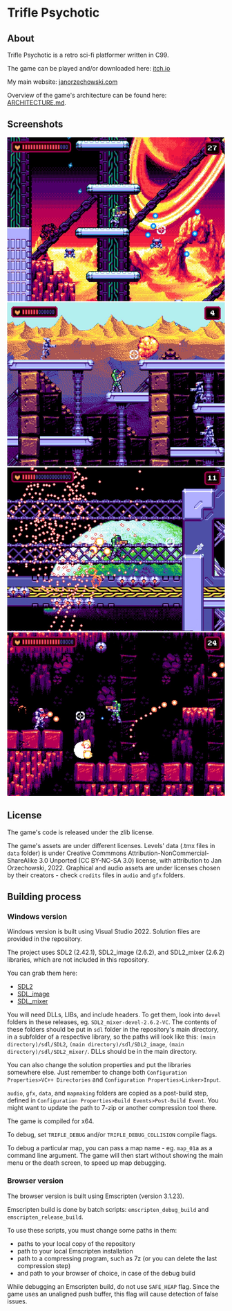 # Trifle Psychotic

## About

Trifle Psychotic is a retro sci-fi platformer written in C99.

The game can be played and/or downloaded here: [itch.io](https://janorzechowski.itch.io/trifle-psychotic)

My main website: [janorzechowski.com](https://janorzechowski.com/)

Overview of the game's architecture can be found here: [ARCHITECTURE.md](/ARCHITECTURE.md).

## Screenshots

![Screenshot 1](/screenshots/trifle_psychotic_004.jpg?raw=true)
![Screenshot 2](/screenshots/trifle_psychotic_006.jpg?raw=true)
![Screenshot 3](/screenshots/trifle_psychotic_002.jpg?raw=true)
![Screenshot 4](/screenshots/trifle_psychotic_005.jpg?raw=true)

## License

The game's code is released under the zlib license.

The game's assets are under different licenses. Levels' data (.tmx files in `data` folder) is under Creative Commmons Attribution-NonCommercial-ShareAlike 3.0 Unported (CC BY-NC-SA 3.0) license, with attribution to Jan Orzechowski, 2022. Graphical and audio assets are under licenses chosen by their creators - check `credits` files in `audio` and `gfx` folders.

## Building process

### Windows version

Windows version is built using Visual Studio 2022. Solution files are provided in the repository.

The project uses SDL2 (2.42.1), SDL2_image (2.6.2), and SDL2_mixer (2.6.2) libraries, which are not included in this repository. 

You can grab them here:
* [SDL2](https://github.com/libsdl-org/SDL/releases/tag/release-2.24.1)
* [SDL_image](https://github.com/libsdl-org/SDL_image/releases/tag/release-2.6.2)
* [SDL_mixer](https://github.com/libsdl-org/SDL_mixer/releases/tag/release-2.6.2)

You will need DLLs, LIBs, and include headers. To get them, look into `devel` folders in these releases, eg. `SDL2_mixer-devel-2.6.2-VC`. The contents of these folders should be put in `sdl` folder in the repository's main directory, in a subfolder of a respective library, so the paths will look like this: `(main directory)/sdl/SDL2`, `(main directory)/sdl/SDL2_image`, `(main directory)/sdl/SDL2_mixer/`. DLLs should be in the main directory.

You can also change the solution properties and put the libraries somewhere else. Just remember to change both `Configuration Properties>VC++ Directories` and `Configuration Properties>Linker>Input`.

`audio`, `gfx`, `data`, and `mapmaking` folders are copied as a post-build step, defined in `Configuration Properties>Build Events>Post-Build Event`. You might want to update the path to 7-zip or another compression tool there.

The game is compiled for x64.

To debug, set `TRIFLE_DEBUG` and/or `TRIFLE_DEBUG_COLLISION` compile flags. 

To debug a particular map, you can pass a map name - eg. `map_01`a as a command line argument. The game will then start without showing the main menu or the death screen, to speed up map debugging.

### Browser version

The browser version is built using Emscripten (version 3.1.23). 

Emscripten build is done by batch scripts: `emscripten_debug_build` and `emscripten_release_build`.

To use these scripts, you must change some paths in them:
* paths to your local copy of the repository 
* path to your local Emscripten installation
* path to a compressing program, such as 7z (or you can delete the last compression step)
* and path to your browser of choice, in case of the debug build

While debugging an Emscripten build, do not use `SAFE_HEAP` flag. Since the game uses an unaligned push buffer, this flag will cause detection of false issues.